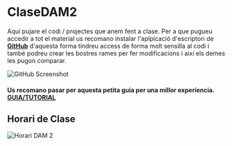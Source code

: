 # ClaseDAM2

Aquí pujare el codi / projectes que anem fent a clase.
Per a que pugueu accedir a tot el material us recomano instalar l'aplpicació d'escriptori de [**GitHub**](https://desktop.github.com) d'aquesta forma tindreu access de forma molt sensilla al codi i també podreu crear les bostres rames per fer modificacions i així els demes les pugon comparar.

![GitHub Screenshot](http://i.imgur.com/GuPuEsd.png)

#### Us recomano pasar per aquesta petita guia per una millor experiencia. [GUIA/TUTORIAL](https://github.com/Edu095/ClaseDAM2/blob/master/tutorial.rst)

## Horari de Clase
![Horari DAM 2](http://imgur.com/a/uIiNU)

